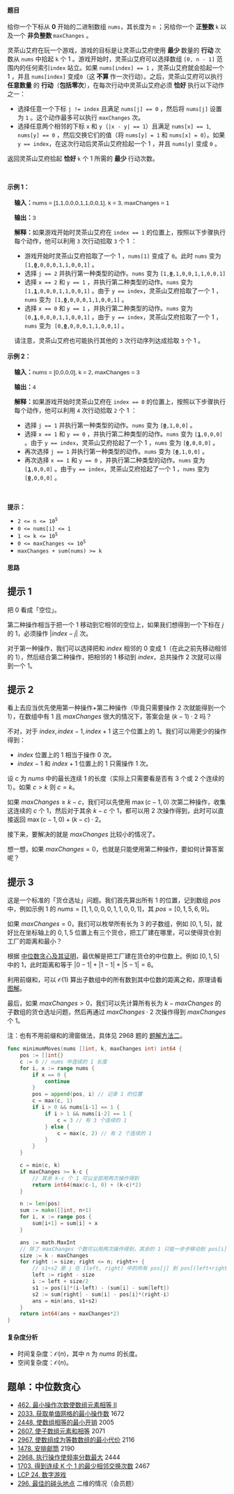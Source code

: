 #### 题目

<p>给你一个下标从 <strong>0</strong> 开始的二进制数组 <code>nums</code>，其长度为 <code>n</code> ；另给你一个 <strong>正整数 </strong><code>k</code> 以及一个 <strong>非负整数 </strong><code>maxChanges</code> 。</p>

<p>灵茶山艾府在玩一个游戏，游戏的目标是让灵茶山艾府使用 <strong>最少 </strong>数量的 <strong>行动 </strong>次数从 <code>nums</code> 中拾起 <code>k</code> 个 1 。游戏开始时，灵茶山艾府可以选择数组 <code>[0, n - 1]</code> 范围内的任何索引<code>index</code> 站立。如果 <code>nums[index] == 1</code> ，灵茶山艾府就会拾起一个 1 ，并且 <code>nums[index]</code> 变成<code>0</code>（这<strong> 不算 </strong>作一次行动）。之后，灵茶山艾府可以执行 <strong>任意数量</strong> 的 <strong>行动</strong>（<strong>包括</strong><strong>零次</strong>），在每次行动中灵茶山艾府必须 <strong>恰好 </strong>执行以下动作之一：</p>

<ul>
	<li>选择任意一个下标 <code>j != index</code> 且满足 <code>nums[j] == 0</code> ，然后将 <code>nums[j]</code> 设置为 <code>1</code> 。这个动作最多可以执行 <code>maxChanges</code> 次。</li>
	<li>选择任意两个相邻的下标 <code>x</code> 和 <code>y</code>（<code>|x - y| == 1</code>）且满足 <code>nums[x] == 1</code>, <code>nums[y] == 0</code> ，然后交换它们的值（将 <code>nums[y] = 1</code> 和 <code>nums[x] = 0</code>）。如果 <code>y == index</code>，在这次行动后灵茶山艾府拾起一个 1 ，并且 <code>nums[y]</code> 变成 <code>0</code> 。</li>
</ul>

<p>返回灵茶山艾府拾起 <strong>恰好 </strong><code>k</code> 个 1 所需的 <strong>最少 </strong>行动次数。</p>

<p>&nbsp;</p>

<p><strong class="example">示例 1：</strong></p>

<div class="example-block" style="border-color: var(--border-tertiary); border-left-width: 2px; color: var(--text-secondary); font-size: .875rem; margin-bottom: 1rem; margin-top: 1rem; overflow: visible; padding-left: 1rem;">
<p><strong>输入：</strong><span class="example-io" style="font-family: Menlo,sans-serif; font-size: 0.85rem;">nums = [1,1,0,0,0,1,1,0,0,1], k = 3, maxChanges = 1</span></p>

<p><strong>输出：</strong><span class="example-io" style="font-family: Menlo,sans-serif; font-size: 0.85rem;">3</span></p>

<p><strong>解释：</strong>如果游戏开始时灵茶山艾府在 <code>index == 1</code> 的位置上，按照以下步骤执行每个动作，他可以利用 <code>3</code> 次行动拾取 <code>3</code> 个 1 ：</p>

<ul>
	<li>游戏开始时灵茶山艾府拾取了一个 1 ，<code>nums[1]</code> 变成了 <code>0</code>。此时 <code>nums</code> 变为 <code>[1,<strong><u>0</u></strong>,0,0,0,1,1,0,0,1]</code> 。</li>
	<li>选择 <code>j == 2</code> 并执行第一种类型的动作。<code>nums</code> 变为 <code>[1,<strong><u>0</u></strong>,1,0,0,1,1,0,0,1]</code></li>
	<li>选择 <code>x == 2</code> 和 <code>y == 1</code> ，并执行第二种类型的动作。<code>nums</code> 变为 <code>[1,<strong><u>1</u></strong>,0,0,0,1,1,0,0,1]</code> 。由于 <code>y == index</code>，灵茶山艾府拾取了一个 1 ，<code>nums</code> 变为&nbsp; <code>[1,<strong><u>0</u></strong>,0,0,0,1,1,0,0,1]</code> 。</li>
	<li>选择 <code>x == 0</code> 和 <code>y == 1</code> ，并执行第二种类型的动作。<code>nums</code> 变为 <code>[0,<strong><u>1</u></strong>,0,0,0,1,1,0,0,1]</code> 。由于 <code>y == index</code>，灵茶山艾府拾取了一个 1 ，<code>nums</code> 变为&nbsp; <code>[0,<strong><u>0</u></strong>,0,0,0,1,1,0,0,1]</code> 。</li>
</ul>

<p>请注意，灵茶山艾府也可能执行其他的 <code>3</code> 次行动序列达成拾取 <code>3</code> 个 1 。</p>
</div>

<p><strong class="example">示例 2：</strong></p>

<div class="example-block" style="border-color: var(--border-tertiary); border-left-width: 2px; color: var(--text-secondary); font-size: .875rem; margin-bottom: 1rem; margin-top: 1rem; overflow: visible; padding-left: 1rem;"><!-- 以下是示例内容的中文翻译，同时保留了原有的HTML格式和注释 -->
<p><strong>输入：</strong><span class="example-io" style="font-family: Menlo,sans-serif; font-size: 0.85rem;">nums = [0,0,0,0], k = 2, maxChanges = 3</span></p>

<p><strong>输出：</strong><span class="example-io" style="font-family: Menlo,sans-serif; font-size: 0.85rem;">4</span></p>

<p><strong>解释：</strong>如果游戏开始时灵茶山艾府在 <code>index == 0</code> 的位置上，按照以下步骤执行每个动作，他可以利用 <code>4</code> 次行动拾取 <code>2</code> 个 1 ：</p>

<ul>
	<li>选择 <code>j == 1</code> 并执行第一种类型的动作。<code>nums</code> 变为 <code>[<strong><u>0</u></strong>,1,0,0]</code> 。</li>
	<li>选择 <code>x == 1</code> 和 <code>y == 0</code> ，并执行第二种类型的动作。<code>nums</code> 变为 <code>[<strong><u>1</u></strong>,0,0,0]</code> 。由于 <code>y == index</code>，灵茶山艾府拾起了一个 1 ，<code>nums</code> 变为 <code>[<strong><u>0</u></strong>,0,0,0]</code> 。</li>
	<li>再次选择 <code>j == 1</code> 并执行第一种类型的动作。<code>nums</code> 变为 <code>[<strong><u>0</u></strong>,1,0,0]</code> 。</li>
	<li>再次选择 <code>x == 1</code> 和 <code>y == 0</code> ，并执行第二种类型的动作。<code>nums</code> 变为 <code>[<strong><u>1</u></strong>,0,0,0]</code> 。由于<code>y == index</code>，灵茶山艾府拾起了一个 1 ，<code>nums</code> 变为 <code>[<strong><u>0</u></strong>,0,0,0]</code> 。</li>
</ul>
</div>

<p>&nbsp;</p>

<p><strong>提示：</strong></p>

<ul>
	<li><code>2 &lt;= n &lt;= 10<sup>5</sup></code></li>
	<li><code>0 &lt;= nums[i] &lt;= 1</code></li>
	<li><code>1 &lt;= k &lt;= 10<sup>5</sup></code></li>
	<li><code>0 &lt;= maxChanges &lt;= 10<sup>5</sup></code></li>
	<li><code>maxChanges + sum(nums) &gt;= k</code></li>
</ul>


#### 思路

## 提示 1

把 $0$ 看成「空位」。

第二种操作相当于把一个 $1$ 移动到它相邻的空位上，如果我们想得到一个下标在 $j$ 的 $1$，必须操作 $|\textit{index} - j|$ 次。

对于第一种操作，我们可以选择把和 $\textit{index}$ 相邻的 $0$ 变成 $1$（在此之前先移动相邻的 $1$），然后结合第二种操作，把相邻的 $1$ 移动到 $\textit{index}$，总共操作 $2$ 次就可以得到一个 $1$。

## 提示 2

看上去应当优先使用第一种操作+第二种操作（毕竟只需要操作 $2$ 次就能得到一个 $1$），在数组中有 $1$ 且 $\textit{maxChanges}$ 很大的情况下，答案会是 $(k-1)\cdot 2$ 吗？

不对，对于 $\textit{index}, \textit{index}-1, \textit{index}+1$ 这三个位置上的 $1$。我们可以用更少的操作得到：

- $\textit{index}$ 位置上的 $1$ 相当于操作 $0$ 次。
- $\textit{index}-1$ 和 $\textit{index}+1$ 位置上的 $1$ 只需操作 $1$ 次。

设 $c$ 为 $\textit{nums}$ 中的最长连续 $1$ 的长度（实际上只需要看是否有 $3$ 个或 $2$ 个连续的 $1$）。如果 $c>k$ 则 $c=k$。

如果 $\textit{maxChanges}\ge k-c$，我们可以先使用 $\max(c-1, 0)$ 次第二种操作，收集这连续的 $c$ 个 $1$，然后对于其余 $k-c$ 个 $1$，都可以用 $2$ 次操作得到，此时可以直接返回 $\max(c-1, 0) + (k-c)\cdot 2$。

接下来，要解决的就是 $\textit{maxChanges}$ 比较小的情况了。

想一想，如果 $\textit{maxChanges}=0$，也就是只能使用第二种操作，要如何计算答案呢？

## 提示 3

这是一个标准的「货仓选址」问题。我们首先算出所有 $1$ 的位置，记到数组 $\textit{pos}$ 中，例如示例 1 的 $\textit{nums} = [1,1,0,0,0,1,1,0,0,1]$，其 $\textit{pos}=[0, 1, 5, 6, 9]$。

如果 $\textit{maxChanges}=0$，我们可以枚举所有长为 $3$ 的子数组，例如 $[0,1,5]$，就好比在坐标轴上的 $0,1,5$ 位置上有三个货仓，把工厂建在哪里，可以使得货仓到工厂的距离和最小？

根据 [中位数贪心及其证明](https://leetcode.cn/problems/5TxKeK/solution/zhuan-huan-zhong-wei-shu-tan-xin-dui-din-7r9b/)，最优解是把工厂建在货仓的中位数上。例如 $[0,1,5]$ 中的 $1$，此时距离和等于 $|0-1|+|1-1|+|5-1| = 6$。

利用前缀和，可以 $\mathcal{O}(1)$ 算出子数组中的所有数到其中位数的距离之和，原理请看 [图解](https://leetcode.cn/problems/minimum-operations-to-make-all-array-elements-equal/solution/yi-tu-miao-dong-pai-xu-qian-zhui-he-er-f-nf55/)。

最后，如果 $\textit{maxChanges}>0$，我们可以先计算所有长为 $k - \textit{maxChanges}$ 的子数组的货仓选址问题，然后再通过 $\textit{maxChanges}\cdot 2$ 次操作得到 $\textit{maxChanges}$ 个 $1$。

注：也有不用前缀和的滑窗做法，具体见 2968 题的 [题解方法二](https://leetcode.cn/problems/apply-operations-to-maximize-frequency-score/solution/hua-dong-chuang-kou-zhong-wei-shu-tan-xi-nuvr/)。

```go [sol-Go]
func minimumMoves(nums []int, k, maxChanges int) int64 {
	pos := []int{}
	c := 0 // nums 中连续的 1 长度
	for i, x := range nums {
		if x == 0 {
			continue
		}
		pos = append(pos, i) // 记录 1 的位置
		c = max(c, 1)
		if i > 0 && nums[i-1] == 1 {
			if i > 1 && nums[i-2] == 1 {
				c = 3 // 有 3 个连续的 1
			} else {
				c = max(c, 2) // 有 2 个连续的 1
			}
		}
	}

	c = min(c, k)
	if maxChanges >= k-c {
		// 其余 k-c 个 1 可以全部用两次操作得到
		return int64(max(c-1, 0) + (k-c)*2)
	}

	n := len(pos)
	sum := make([]int, n+1)
	for i, x := range pos {
		sum[i+1] = sum[i] + x
	}

	ans := math.MaxInt
	// 除了 maxChanges 个数可以用两次操作得到，其余的 1 只能一步步移动到 pos[i]
	size := k - maxChanges
	for right := size; right <= n; right++ {
		// s1+s2 是 j 在 [left, right) 中的所有 pos[j] 到 pos[(left+right)/2] 的距离之和
		left := right - size
		i := left + size/2
		s1 := pos[i]*(i-left) - (sum[i] - sum[left])
		s2 := sum[right] - sum[i] - pos[i]*(right-i)
		ans = min(ans, s1+s2)
	}
	return int64(ans + maxChanges*2)
}
```

#### 复杂度分析

- 时间复杂度：$\mathcal{O}(n)$，其中 $n$ 为 $\textit{nums}$ 的长度。
- 空间复杂度：$\mathcal{O}(n)$。

## 题单：中位数贪心

- [462. 最小操作次数使数组元素相等 II](https://leetcode.cn/problems/minimum-moves-to-equal-array-elements-ii/)
- [2033. 获取单值网格的最小操作数](https://leetcode.cn/problems/minimum-operations-to-make-a-uni-value-grid/) 1672
- [2448. 使数组相等的最小开销](https://leetcode.cn/problems/minimum-cost-to-make-array-equal/) 2005
- [2607. 使子数组元素和相等](https://leetcode.cn/problems/make-k-subarray-sums-equal/) 2071
- [2967. 使数组成为等数数组的最小代价](https://leetcode.cn/problems/minimum-cost-to-make-array-equalindromic/) 2116
- [1478. 安排邮筒](https://leetcode.cn/problems/allocate-mailboxes/) 2190
- [2968. 执行操作使频率分数最大](https://leetcode.cn/problems/apply-operations-to-maximize-frequency-score/) 2444
- [1703. 得到连续 K 个 1 的最少相邻交换次数](https://leetcode.cn/problems/minimum-adjacent-swaps-for-k-consecutive-ones/) 2467
- [LCP 24. 数字游戏](https://leetcode.cn/problems/5TxKeK/)
- [296. 最佳的碰头地点](https://leetcode.cn/problems/best-meeting-point/) 二维的情况（会员题）
